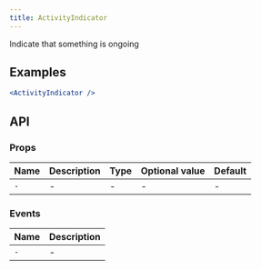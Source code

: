 ```yaml
---
title: ActivityIndicator
---
```

Indicate that something is ongoing

## Examples

```jsx
<ActivityIndicator />
```

## API

### Props
Name | Description | Type | Optional value | Default
--- | --- | --- | --- | ---
`-` | - | - | - | -

### Events
Name | Description
--- | ---
`-` | -
